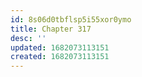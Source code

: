 ```yaml
---
id: 8s06d0tbflsp5i55xor0ymo
title: Chapter 317
desc: ''
updated: 1682073113151
created: 1682073113151
---
```

